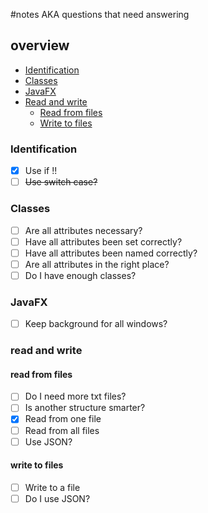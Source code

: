 #notes AKA questions that need answering
## overview
* [Identification](#identification)
* [Classes](#classes)
* [JavaFX](#javafx)
* [Read and write](#read-and-write)
  * [Read from files](#read-from-files)
  * [Write to files](#write-to-files)
### Identification
- [x] Use if !!   
-[ ] ~~Use switch case?~~
### Classes
- [ ] Are all attributes necessary?
- [ ] Have all attributes been set correctly?
- [ ] Have all attributes been named correctly?
- [ ] Are all attributes in the right place? 
- [ ] Do I have enough classes?
### JavaFX
- [ ] Keep background for all windows?
### read and write
#### read from files
- [ ] Do I need more txt files? 
- [ ] Is another structure smarter? 
- [x] Read from one file
- [ ] Read from all files
- [ ] Use JSON?
#### write to files
- [ ] Write to a file
- [ ] Do I use JSON? 
